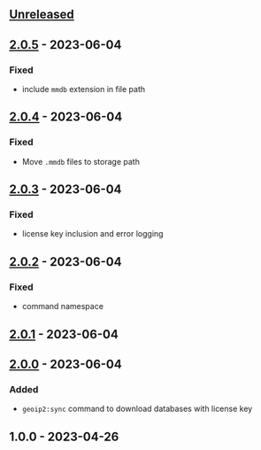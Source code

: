 <a name="unreleased"></a>
## [Unreleased]


<a name="2.0.5"></a>
## [2.0.5] - 2023-06-04
### Fixed
- include `mmdb` extension in file path


<a name="2.0.4"></a>
## [2.0.4] - 2023-06-04
### Fixed
- Move `.mmdb` files to storage path


<a name="2.0.3"></a>
## [2.0.3] - 2023-06-04
### Fixed
- license key inclusion and error logging


<a name="2.0.2"></a>
## [2.0.2] - 2023-06-04
### Fixed
- command namespace


<a name="2.0.1"></a>
## [2.0.1] - 2023-06-04

<a name="2.0.0"></a>
## [2.0.0] - 2023-06-04
### Added
- `geoip2:sync` command to download databases with license key


<a name="1.0.0"></a>
## 1.0.0 - 2023-04-26

[Unreleased]: https://github.com/BombenProdukt/laravel-geoip2/compare/2.0.5...HEAD
[2.0.5]: https://github.com/BombenProdukt/laravel-geoip2/compare/2.0.4...2.0.5
[2.0.4]: https://github.com/BombenProdukt/laravel-geoip2/compare/2.0.3...2.0.4
[2.0.3]: https://github.com/BombenProdukt/laravel-geoip2/compare/2.0.2...2.0.3
[2.0.2]: https://github.com/BombenProdukt/laravel-geoip2/compare/2.0.1...2.0.2
[2.0.1]: https://github.com/BombenProdukt/laravel-geoip2/compare/2.0.0...2.0.1
[2.0.0]: https://github.com/BombenProdukt/laravel-geoip2/compare/1.0.0...2.0.0
